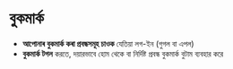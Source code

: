 # **বুকমাৰ্ক**

- **আপোনাৰ বুকমাৰ্ক কৰা প্ৰবন্ধসমূহ চাওক** যেতিয়া লগ-ইন (গুগল বা এপল)
- **বুকমার্ক টগল** করতে, দয়ারভাবে হোম থেকে বা নির্দিষ্ট প্রবন্ধ বুকমার্ক বুটাম ব্যবহার করে